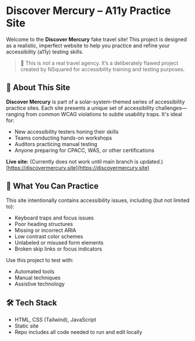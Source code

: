 # Discover Mercury – A11y Practice Site

Welcome to the **Discover Mercury** fake travel site! This project is designed as a realistic, imperfect website to help you practice and refine your accessibility (a11y) testing skills.

> 🚀 This is *not* a real travel agency. It’s a deliberately flawed project created by NSquared for accessibility training and testing purposes.

## 🔎 About This Site

**Discover Mercury** is part of a solar-system-themed series of accessibility practice sites. Each site presents a unique set of accessibility challenges—ranging from common WCAG violations to subtle usability traps. It's ideal for:

- New accessibility testers honing their skills
- Teams conducting hands-on workshops
- Auditors practicing manual testing
- Anyone preparing for CPACC, WAS, or other certifications

**Live site:** (Currently does not work until main branch is updated.) [https://discovermercury.site](https://discovermercury.site)

## 🧪 What You Can Practice

This site intentionally contains accessibility issues, including (but not limited to):

- Keyboard traps and focus issues
- Poor heading structures
- Missing or incorrect ARIA
- Low contrast color schemes
- Unlabeled or misused form elements
- Broken skip links or focus indicators

Use this project to test with:
- Automated tools
- Manual techniques
- Assistive technology

## 🛠️ Tech Stack

- HTML, CSS (Tailwind), JavaScript
- Static site
- Repo includes all code needed to run and edit locally

